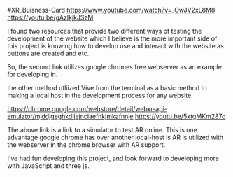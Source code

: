 #XR_Buisness-Card https://www.youtube.com/watch?v=_OwJV2xL8M8 https://youtu.be/gAzIkjkJSzM

I found two resources that provide two different ways of testing the development of the website which I believe is the more important side of this project is knowing how to develop use and interact with the website as buttons are created and etc.

So, the second link utilizes google chromes free webserver as an example for developing in.

the other method utliized Vive from the terminal as a basic method to making a local host in the development process for any website.

https://chrome.google.com/webstore/detail/webxr-api-emulator/mjddjgeghkdijejnciaefnkjmkafnnje https://youtu.be/5xtgMKm287o

The above link is a link to a simulator to test AR online. This is one advantage google chrome has over another local-host is AR is utilized with the webserver in the chrome browser with AR support.

I've had fun developing this project, and look forward to developing more with JavaScript and three js.
